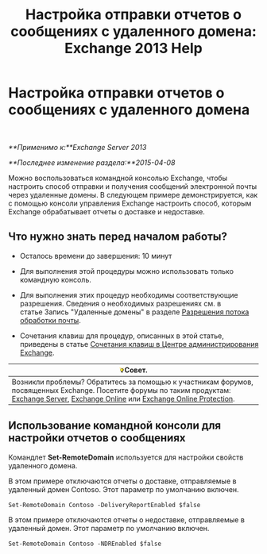 ﻿---
title: 'Настройка отправки отчетов о сообщениях с удаленного домена: Exchange 2013 Help'
TOCTitle: Настройка отправки отчетов о сообщениях с удаленного домена
ms:assetid: 73dc686a-e7a3-44c7-b82f-f52ff9273199
ms:mtpsurl: https://technet.microsoft.com/ru-ru/library/JJ649325(v=EXCHG.150)
ms:contentKeyID: 50488410
ms.date: 05/22/2018
mtps_version: v=EXCHG.150
ms.translationtype: MT
---

# Настройка отправки отчетов о сообщениях с удаленного домена

 

_**Применимо к:**Exchange Server 2013_

_**Последнее изменение раздела:**2015-04-08_

Можно воспользоваться командной консолью Exchange, чтобы настроить способ отправки и получения сообщений электронной почты через удаленные домены. В следующем примере демонстрируется, как с помощью консоли управления Exchange настроить способ, которым Exchange обрабатывает отчеты о доставке и недоставке.

## Что нужно знать перед началом работы?

  - Осталось времени до завершения: 10 минут

  - Для выполнения этой процедуры можно использовать только командную консоль.

  - Для выполнения этих процедур необходимы соответствующие разрешения. Сведения о необходимых разрешениях см. в статье Запись "Удаленные домены" в разделе [Разрешения потока обработки почты](mail-flow-permissions-exchange-2013-help.md).

  - Сочетания клавиш для процедур, описанных в этой статье, приведены в статье [Сочетания клавиш в Центре администрирования Exchange](keyboard-shortcuts-in-the-exchange-admin-center-exchange-online-protection-help.md).

<table>
<thead>
<tr class="header">
<th><img src="images/Bb124558.tip(EXCHG.150).gif" title="Совет" alt="Совет" />Совет.</th>
</tr>
</thead>
<tbody>
<tr class="odd">
<td>Возникли проблемы? Обратитесь за помощью к участникам форумов, посвященных Exchange. Посетите форумы по таким продуктам: <a href="https://go.microsoft.com/fwlink/p/?linkid=60612">Exchange Server</a>, <a href="https://go.microsoft.com/fwlink/p/?linkid=267542">Exchange Online</a> или <a href="https://go.microsoft.com/fwlink/p/?linkid=285351">Exchange Online Protection</a>.</td>
</tr>
</tbody>
</table>


## Использование командной консоли для настройки отчетов о сообщениях

Командлет **Set-RemoteDomain** используется для настройки свойств удаленного домена.

В этом примере отключаются отчеты о доставке, отправляемые в удаленный домен Contoso. Этот параметр по умолчанию включен.

    Set-RemoteDomain Contoso -DeliveryReportEnabled $false

В этом примере отключаются отчеты о недоставке, отправляемые в удаленный домен. Этот параметр по умолчанию включен.

    Set-RemoteDomain Contoso -NDREnabled $false

